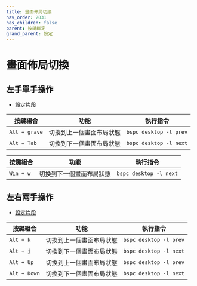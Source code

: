 ```yaml
---
title: 畫面佈局切換
nav_order: 2031
has_children: false
parent: 按鍵綁定
grand_parent: 設定
---
```



# 畫面佈局切換


## 左手單手操作

* [設定片段](https://github.com/samwhelp/note-about-bspwm/blob/gh-pages/_demo/config/bspwm-config/main/config/bspwm/share/gen/sxhkd-gen-rc/Section/Keybind/Layout/SwitchCycle.conf)


| 按鍵組合      | 功能                               | 執行指令                                  |
| ------------- | ---------------------------------- | ----------------------------------------- |
| `Alt + grave` | 切換到上一個畫面布局狀態 | `bspc desktop -l prev`  |
| `Alt + Tab`   | 切換到下一個畫面布局狀態   | `bspc desktop -l next`            |


| 按鍵組合      | 功能                               | 執行指令                                  |
| ------------- | ---------------------------------- | ----------------------------------------- |
| `Win + w`     | 切換到下一個畫面布局狀態    | `bspc desktop -l next`     |


## 左右兩手操作

* [設定片段](https://github.com/samwhelp/note-about-bspwm/blob/gh-pages/_demo/config/bspwm-config/main/config/bspwm/share/gen/sxhkd-gen-rc/Section/Keybind/Layout/SwitchCycle.conf)


| 按鍵組合     | 功能                     | 執行指令                      |
| ------------ | ------------------------ | ----------------------------- |
| `Alt + k`    | 切換到上一個畫面布局狀態 | `bspc desktop -l prev`  |
| `Alt + j`    | 切換到下一個畫面布局狀態 | `bspc desktop -l next`  |
| `Alt + Up`   | 切換到上一個畫面布局狀態 | `bspc desktop -l prev`  |
| `Alt + Down` | 切換到下一個畫面布局狀態 | `bspc desktop -l next`  |
